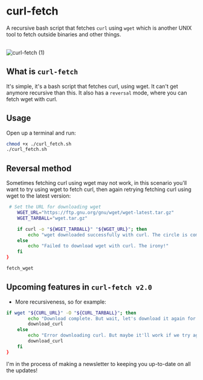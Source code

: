 # curl-fetch
A recursive bash script that fetches `curl` using `wget` which is another UNIX tool to fetch outside binaries and other things.

<br>![curl-fetch (1)](https://github.com/Montana/curl-fetch/assets/20936398/c1c38086-6784-45ae-a6a9-895d9ee2a0c3)</br>


## What is `curl-fetch` 
It's simple, it's a bash script that fetches curl, using wget. It can't get anymore recursive than this. It also has a `reversal` mode, where you can fetch wget with curl. 

## Usage

Open up a terminal and run: 

```bash
chmod +x ./curl_fetch.sh
./curl_fetch.sh
```

## Reversal method 

Sometimes fetching curl using wget may not work, in this scenario you'll want to try using wget to fetch curl, then again retrying fetching curl using wget to the latest version:

```bash
 # Set the URL for downloading wget
    WGET_URL="https://ftp.gnu.org/gnu/wget/wget-latest.tar.gz"
    WGET_TARBALL="wget.tar.gz"

    if curl -o "${WGET_TARBALL}" "${WGET_URL}"; then
        echo "wget downloaded successfully with curl. The circle is complete."
    else
        echo "Failed to download wget with curl. The irony!"
    fi
}

fetch_wget
```

## Upcoming features in `curl-fetch v2.0`

* More recursiveness, so for example:

```bash
if wget "${CURL_URL}" -O "${CURL_TARBALL}"; then
        echo "Download complete. But wait, let's download it again for good measure!"
        download_curl
    else
        echo "Error downloading curl. But maybe it'll work if we try again?"
        download_curl
    fi
}
```

I'm in the process of making a newsletter to keeping you up-to-date on all the updates! 
